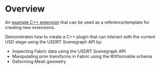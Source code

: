 # Overview

An [example C++ extension](http://omniverse-docs.s3-website-us-east-1.amazonaws.com/kit-extension-template-cpp/106.0.1/index.html) that can be used as a reference/template for creating new extensions.

Demonstrates how to create a C++ plugin that can interact with the current USD stage using the USDRT Scenegraph API by:
- Inspecting Fabric data using the USDRT Scenegraph API
- Manipulating prim transforms in Fabric using the RtXformable schema
- Deforming Mesh geometry
